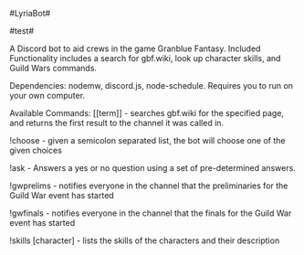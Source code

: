 #LyriaBot#

#test#

A Discord bot to aid crews in the game Granblue Fantasy. Included Functionality
includes a search for gbf.wiki, look up character skills, and Guild Wars commands.

Dependencies: nodemw, discord.js, node-schedule.
Requires you to run on your own computer.

Available Commands:
[[term]] - searches gbf.wiki for the specified page, and returns the first result to the channel it was called in.

!choose - given a semicolon separated list, the bot will choose one of the given choices

!ask - Answers a yes or no question using a set of pre-determined answers.

!gwprelims - notifies everyone in the channel that the preliminaries for the Guild War event has started

!gwfinals - notifies everyone in the channel that the finals for the Guild War event has started

!skills [character] - lists the skills of the characters and their description
